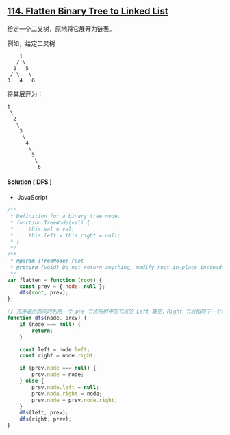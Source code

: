 ## [114. Flatten Binary Tree to Linked List](https://leetcode.com/problems/flatten-binary-tree-to-linked-list/)

给定一个二叉树，原地将它展开为链表。

例如，给定二叉树

```text
    1
   / \
  2   5
 / \   \
3   4   6
```

将其展开为：

```text
1
 \
  2
   \
    3
     \
      4
       \
        5
         \
          6
```

#### Solution ( **DFS** )

-   JavaScript

```javascript
/**
 * Definition for a binary tree node.
 * function TreeNode(val) {
 *     this.val = val;
 *     this.left = this.right = null;
 * }
 */
/**
 * @param {TreeNode} root
 * @return {void} Do not return anything, modify root in-place instead.
 */
var flatten = function (root) {
    const prev = { node: null };
    dfs(root, prev);
};

// 先序遍历的同时利用一个 pre 节点将树中的节点的 Left 置空，Right 节点指向下一个遍历的节点
function dfs(node, prev) {
    if (node === null) {
        return;
    }

    const left = node.left;
    const right = node.right;

    if (prev.node === null) {
        prev.node = node;
    } else {
        prev.node.left = null;
        prev.node.right = node;
        prev.node = prev.node.right;
    }
    dfs(left, prev);
    dfs(right, prev);
}
```
